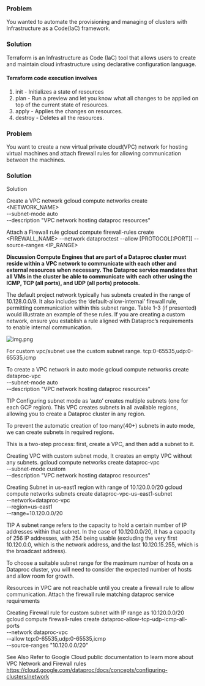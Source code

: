 ### Problem

You wanted to automate the provisioning and managing of clusters with Infrastructure as a Code(IaC) framework.

### Solution

Terraform is an Infrastructure as Code (IaC) tool that allows users to create
and maintain cloud infrastructure using declarative configuration language.

#### Terraform code execution involves

1. init - Initializes a state of resources
2. plan - Run a preview and let you know what 
all changes to be applied on top of the current state of resources.
3. apply - Applies the changes on resources.
4. destroy - Deletes all the resources.

### Problem
You want to create a new virtual private cloud(VPC) network for hosting virtual machines 
and attach firewall rules for allowing communication between the machines.

### Solution
Solution

Create a VPC network
gcloud compute networks create <NETWORK_NAME>\
--subnet-mode auto\
--description "VPC network hosting dataproc resources"

Attach a Firewall rule
gcloud compute firewall-rules create <FIREWALL_NAME> --network dataproctest
--allow [PROTOCOL[:PORT]] --source-ranges <IP_RANGE>

**Discussion
Compute Engines that are part of a Dataproc cluster must reside within a VPC network to communicate with each other and external
resources when necessary. 
The Dataproc service mandates that all VMs in the cluster be able to communicate with each other using
the ICMP, TCP (all ports), and UDP (all ports) protocols.**

The default project network typically has subnets created in the range of 10.128.0.0/9. 
It also includes the ‘default-allow-internal’ firewall rule, permitting communication within this subnet range. 
Table 1-3 (if presented) would illustrate an example of these rules. 
If you are creating a custom network, ensure you establish a rule aligned with Dataproc’s requirements to enable internal communication.

![img.png](img.png)

For custom vpc/subnet use the custom subnet range.	tcp:0-65535,udp:0-65535,icmp

To create a VPC network in auto mode
gcloud compute networks create dataproc-vpc\
--subnet-mode auto\
--description "VPC network hosting dataproc resources"

TIP
Configuring subnet mode as ‘auto’ creates multiple subnets (one for each GCP region). 
This VPC creates subnets in all available regions, allowing you to create a Dataproc cluster in any region.

To prevent the automatic creation of too many(40+) subnets in auto mode, 
we can create subnets in required regions. 

This is a two-step process: first, create a VPC, and then add a subnet to it.

Creating VPC with custom subnet mode, It creates an empty VPC without any subnets.
gcloud compute networks create dataproc-vpc\
--subnet-mode custom\
--description "VPC network hosting dataproc resources"

Creating Subnet in us-east1 region with range of 10.120.0.0/20
gcloud compute networks subnets create dataproc-vpc-us-east1-subnet\
--network=dataproc-vpc\
--region=us-east1\
--range=10.120.0.0/20

TIP
A subnet range refers to the capacity to hold a certain number of IP addresses within that subnet. 
In the case of 10.120.0.0/20, it has a capacity of 256 IP addresses, 
with 254 being usable (excluding the very first 10.120.0.0, which is the network address, and the last 10.120.15.255, 
which is the broadcast address).

To choose a suitable subnet range for the maximum number of hosts on a Dataproc cluster, 
you will need to consider the expected number of hosts and allow room for growth.

Resources in VPC are not reachable until you create a firewall rule to allow communication. 
Attach the firewall rule matching dataproc service requirements

Creating Firewall rule for custom subnet with IP range as 10.120.0.0/20
gcloud compute firewall-rules create dataproc-allow-tcp-udp-icmp-all-ports\
--network dataproc-vpc\
--allow tcp:0-65535,udp:0-65535,icmp\
--source-ranges "10.120.0.0/20"

See Also
Refer to Google Cloud public documentation to learn more about VPC Network and Firewall rules 
https://cloud.google.com/dataproc/docs/concepts/configuring-clusters/network
